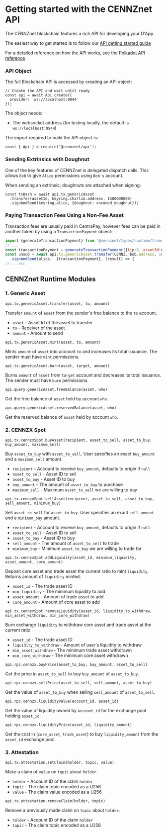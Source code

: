 # Getting started with the CENNZnet API

The CENNZnet blockchain features a rich API for developing your D'App.

The easiest way to get started is to follow our [API getting started guide](Interact-with-CENNZnet--using-the-API)

For a detailed reference on how the API works, see the [Polkadot API reference](https://polkadot.js.org/api/start/)

### API Object
The full Blockchain API is accessed by creating an API object:
```node
// Create the API and wait until ready
const api = await Api.create({
  provider: 'ws://localhost:9944'
});
```
The object needs:
* The websocket address (for testing locally, the default is `ws://localhost:9944`)

The import required to build the API object is:
```node
const { Api } = require('@cennznet/api');
```

### Sending Extrinsics with Doughnut

One of the key features of CENNZnet is delegated dispatch calls. This allows `Bob` to give `Alice` permissions using `Bob's` account.

When sending an extrinsic, doughnuts are attached when signing:

```node
const txHash = await api.tx.genericAsset
  .transfer(assetId, keyring.charlie.address, 1500000000)
  .signAndSend(keyring.alice, {doughnut: encoded_doughnut});
```

### Paying Transaction Fees Using a Non-Fee Asset

Transaction fees are usually paid in CentraPay, however fees can be paid in another token by using a `TransactionPayment` object:

```js
import {generateTransactionPayment} from '@cennznet/types/runtime/transaction-payment/TransactionPayment';
// ...
const transactionPayment = generateTransactionPayment({tip:0, assetId:CENNZ, maxPayment});
const unsub = await api.tx.genericAsset.transfer(CENNZ, bob.address, 10000)
  .signAndSend(alice,  {transactionPayment}, (result) => {
// ...etc
```

## CENNZnet Runtime Modules

### 1. Generic Asset

```node
api.tx.genericAsset.transfer(asset, to, amount)
```
Transfer `amount` of `asset` from the sender's free balance to the `to` account.

* `asset` - Asset Id of the asset to transfer
* `to` - Receiver of the asset
* `amount` - Amount to send

```node
api.tx.genericAsset.mint(asset, to, amount)
```
Mints `amount` of `asset` into account `to` and increases its total issuance. The sender must have `mint` permissions.

```node
api.tx.genericAsset.burn(asset, target, amount)
```
Burns `amount` of `asset` from `target` account and decreases its total issuance. The sender must have `burn` permissions.

```node
api.query.genericAsset.freeBalance(asset, who)
```
Get the free balance of `asset` held by account `who`.

```node
api.query.genericAsset.reservedBalance(asset, who)
```
Get the reserved balance of `asset` held by account `who`.

### 2. CENNZX Spot

```node
api.tx.cennzxSpot.buyAsset(recipient, asset_to_sell, asset_to_buy, buy_amount, maximum_sell)
```
Buy `asset_to_buy` with `asset_to_sell`. User specifies an exact `buy_amount` and a `maximum_sell` amount.

* `recipient` - Account to receive `buy_amount`, defaults to origin if `null`
* `asset_to_sell` - Asset ID to sell
* `asset_to_buy` - Asset ID to buy
* `buy_amount` - The amount of `asset_to_buy` to purchase
* `maximum_sell` - Maximum `asset_to_sell` we are willing to pay

```node
api.tx.cennzxSpot.sellAsset(recipient, asset_to_sell, asset_to_buy, sell_amount, minimum_buy)
```
Sell `asset_to_sell` for `asset_to_buy`. User specifies an exact `sell_amount` and a `minimum_buy` amount.

* `recipient` - Account to receive `buy_amount`, defaults to origin if `null`
* `asset_to_sell` - Asset ID to sell
* `asset_to_buy` - Asset ID to buy
* `sell_amount` - The amount of `asset_to_sell` to trade
* `minimum_buy` - Minimum `asset_to_buy` we are willing to trade for

```node
api.tx.cennzxSpot.addLiquidity(asset_id, minimum_liquidity, asset_amount, core_amount)
```
Deposit core asset and trade asset the current ratio to mint `liquidity`.
Returns amount of `liquidity` minted.

* `asset_id` - The trade asset ID
* `min_liquidity` - The minimum liquidity to add
* `asset_amount` - Amount of trade asset to add
* `core_amount` - Amount of core asset to add

```node
api.tx.cennzxSpot.removeLiquidity(asset_id, liquidity_to_withdraw, min_asset_withdraw, min_core_withdraw)
```
Burn exchange `liquidity` to withdraw core asset and trade asset at the current ratio

* `asset_id` - The trade asset ID
* `liquidity_to_withdraw` - Amount of user's liquidity to withdraw
* `min_asset_withdraw` - The minimum trade asset withdrawn
* `min_core_withdraw` - The minimum core asset withdrawn

```node
api.rpc.cennzx.buyPrice(asset_to_buy, buy_amount, asset_to_sell)
```
Get the price in `asset_to_sell` to buy `buy_amount` of `asset_to_buy`.

```node
api.rpc.cennzx.sellPrice(asset_to_sell, sell_amount, asset_to_buy)
```
Get the value of `asset_to_buy` when selling `sell_amount` of `asset_to_sell`.

```node
api.rpc.cennzx.liquidityValue(account_id, asset_id)
```
Get the value of liquidity owned by `account_id` for the exchange pool holding `asset_id`.

```node
api.rpc.cennzx.liquidityPrice(asset_id, liquidity_amount)
```
Get the cost in (`core_asset`, `trade_asset`) to buy `liquidity_amount` from the `asset_id` exchange pool.

### 3. Attestation

```node
api.tx.attestation.setClaim(holder, topic, value)
```
Make a claim of `value` on `topic` about `holder`.

* `holder` - Account ID of the claim `holder`
* `topic` - The claim topic encoded as a U256
* `value` - The claim value encoded as a U256

```node
api.tx.attestation.removeClaim(holder, topic)
```
Remove a previously made claim on `topic` about `holder`.

* `holder` - Account ID of the claim `holder`
* `topic` - The claim topic encoded as a U256